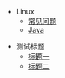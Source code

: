 <!-- [侧标栏标题](文件地址 "页面title")} -->
* Linux
  - [常见问题](src/Linux/常见问题/README.md)
  - [Java](src/Linux/Java/README.md)
- 测试标题
  - [标题一](./src/test/test01.md)
  - [标题二](./src/test/test02.md)